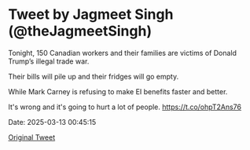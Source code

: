 # Tweet by Jagmeet Singh (@theJagmeetSingh)

Tonight, 150 Canadian workers and their families are victims of Donald Trump’s illegal trade war. 

Their bills will pile up and their fridges will go empty.

While Mark Carney is refusing to make EI benefits faster and better. 

It's wrong and it's going to hurt a lot of people. https://t.co/ohpT2Ans76

Date: 2025-03-13 00:45:15

[Original Tweet](https://x.com/theJagmeetSingh/status/1899985072620445817)
